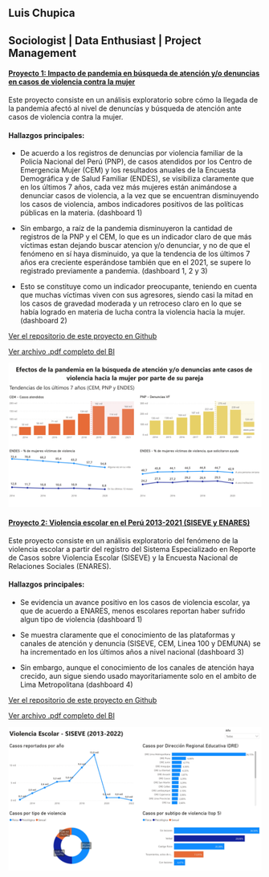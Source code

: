 ## Luis Chupica
## Sociologist | Data Enthusiast | Project Management

#### [Proyecto 1: Impacto de pandemia en búsqueda de atención y/o denuncias en casos de violencia contra la mujer](https://github.com/LuisChupica/Peru_Pandemia_Violencia_Mujer)

Este proyecto consiste en un análisis exploratorio sobre cómo la llegada de la pandemia afectó al nivel de denuncías y búsqueda de atención ante casos de violencia contra la mujer. 

#### Hallazgos principales:

- De acuerdo a los registros de denuncias por violencia familiar de la Policía Nacional del Perú (PNP), de casos atendidos por los Centro de Emergencia Mujer (CEM) y los resultados anuales de la Encuesta Demográfica y de Salud Familiar (ENDES), se visibiliza claramente que en los últimos 7 años, cada vez más mujeres están animándose a denunciar casos de violencia, a la vez que se encuentran disminuyendo los casos de violencia, ambos indicadores positivos de las políticas públicas en la materia. (dashboard 1)

- Sin embargo, a raíz de la pandemia disminuyeron la cantidad de registros de la PNP y el CEM, lo que es un indicador claro de que más víctimas estan dejando buscar atencion y/o denunciar, y no de que el fenómeno en sí haya disminuido, ya que la tendencia de los últimos 7 años era creciente esperándose también que en el 2021, se supere lo registrado previamente a pandemia. (dashboard 1, 2 y 3)

- Esto se constituye como un indicador preocupante, teniendo en cuenta que muchas víctimas viven con sus agresores, siendo casi la mitad en los casos de gravedad moderada y un retroceso claro en lo que se había logrado en materia de lucha contra la violencia hacia la mujer. (dashboard 2)

[Ver el repositorio de este proyecto en Github](https://github.com/LuisChupica/Peru_Pandemia_Violencia_Mujer)

[Ver archivo .pdf completo del BI](https://github.com/LuisChupica/Portafolio_LuisChupica/blob/main/BI_VMUJER.pdf)

![](/BI_VMUJER_page-0001.jpg)

#### [Proyecto 2: Violencia escolar en el Perú 2013-2021 (SISEVE y ENARES)](https://github.com/LuisChupica/Peru_Violencia_Escolar)

Este proyecto consiste en un análisis exploratorio del fenómeno de la violencia escolar a partir del registro del Sistema Especializado en Reporte de Casos sobre Violencia Escolar (SISEVE) y la Encuesta Nacional de Relaciones Sociales (ENARES).

#### Hallazgos principales:

- Se evidencia un avance positivo en los casos de violencia escolar, ya que de acuerdo a ENARES, menos escolares reportan haber sufrido algun tipo de violencia (dashboard 1)

- Se muestra claramente que el conocimiento de las plataformas y canales de atención y denuncia (SISEVE, CEM, Linea 100 y DEMUNA) se ha incrementado en los últimos años a nivel nacional (dashboard 3)

- Sin embargo, aunque el conocimiento de los canales de atención haya crecido, aun sigue siendo usado mayoritariamente solo en el ambito de Lima Metropolitana (dashboard 4)

[Ver el repositorio de este proyecto en Github](https://github.com/LuisChupica/Peru_Violencia_Escolar)

[Ver archivo .pdf completo del BI](https://github.com/LuisChupica/Peru_Violencia_Escolar/blob/main/BI_VESCOLAR.pdf)

![](/BI_VESCOLAR_page-0001.jpg)



